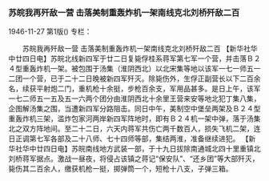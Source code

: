 ### 苏皖我再歼敌一营  击落美制重轰炸机一架南线克北刘桥歼敌二百

1946-11-27
第1版()
专栏：

　　苏皖我再歼敌一营
    击落美制重轰炸机一架南线克北刘桥歼敌二百
    【新华社华中廿四日电】苏皖北线新四军于廿二日复毙俘桂系蒋军第七军一个营，并击落Ｂ２４型重轰炸机一架。被包围于汤集（淮阴西北）以北宋集等地以该军一七一师五一二团一个营，已于二十二日晚被新四军歼灭。除毙伤外，生俘正副营长以下二百余名，续获平射炮二门，重机枪十余挺，步枪百余支，军用品甚多。是日上午，该军一七二师五一五及五一六两个团分由淮阴西北十余里王营来安等地北犯丁集八集，企图解汤集之围，当遭新四军分路阻击。同日中午，美制空中堡垒两架及Ｂ２４型重轰炸机三架，滥炸包家河两岸新四军阵地时，即有Ｂ２４机一架中弹，落于汤集北之双方阵地间。至二十二日，六天内蒋军共伤亡两千数百人，损失飞机二架，连日正调第七军各部及二十八师、七十四师等部，集结两淮，准备继续进犯。
    【新华社华中廿四日电】苏皖南线地方武装一部，于十九日拔除南通城北四十里重镇北刘桥蒋军据点。激战一昼夜，将侵占该镇之蒋记“保安队”、“还乡团”等大部歼灭，毙伤其二百余人，缴获机枪一挺，掷弹筒一个，短枪十八支，子弹三箱。
